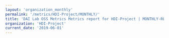 ```yaml
---
layout: 'organization_monthly'
permalink: '/metrics/HDI-Project/MONTHLY/'
title: 'DAI Lab OSS Metrics Metrics report for HDI-Project | MONTHLY-REPORT-2019-06-01'
organization: 'HDI-Project'
current_date: '2019-06-01'
---
```

